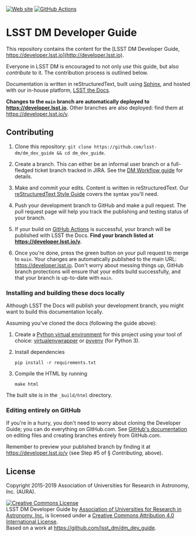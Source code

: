 [![Web site](https://img.shields.io/badge/developer-lsst.io-brightgreen.svg)](https://developer.lsst.io)
[![GitHub Actions](https://github.com/lsst-dm/dm_dev_guide/workflows/CI/badge.svg)](https://github.com/lsst-dm/dm_dev_guide/actions?query=workflow%3A%22CI%22)

# LSST DM Developer Guide

This repository contains the content for the [LSST DM Developer Guide, https://developer.lsst.io](http://developer.lsst.io).

Everyone in LSST DM is encouraged to not only *use* this guide, but also *contribute* to it.
The contribution process is outlined below.

Documentation is written in reStructuredText, built using [Sphinx](http://sphinx-doc.org), and hosted with our in-house platform, [LSST the Docs](https://sqr-006.lsst.io).

**Changes to the `main` branch are automatically deployed to https://developer.lsst.io.**
Other branches are also deployed: find them at https://developer.lsst.io/v.

## Contributing

1. Clone this repository: `git clone https://github.com/lsst-dm/dm_dev_guide && cd dm_dev_guide`.

2. Create a branch. This can either be an informal user branch or a full-fledged ticket branch tracked in JIRA. See the [DM Workflow guide](https://developer.lsst.io/work/flow.html#git-branching) for details.

3. Make and commit your edits. Content is written in reStructuredText. Our [reStructuredText Style Guide](https://developer.lsst.io/restructuredtext/style.html) covers the syntax you'll need.

4. Push your development branch to GitHub and make a pull request. The pull request page will help you track the publishing and testing status of your branch. 

5. If your build on [GitHub Actions](https://github.com/lsst-dm/dm_dev_guide/actions?query=workflow%3A%22CI%22) is successful, your branch will be published with LSST the Docs. **Find your branch listed at https://developer.lsst.io/v.**

6. Once you're done, press the green button on your pull request to merge to `main`. Your changes are automatically published to the main URL: https://developer.lsst.io. Don't worry about messing things up, GitHub branch protections will ensure that your edits build successfully, and that your branch is up-to-date with `main`.

### Installing and building these docs locally

Although LSST the Docs will publish your development branch, you might want to build this documentation locally.

Assuming you've cloned the docs (following the guide above):

1. Create a [Python virtual environment](http://docs.python-guide.org/en/latest/dev/virtualenvs/) for this project using your tool of choice: [virtualenvwrapper](http://virtualenvwrapper.readthedocs.org/en/latest/) or [pyvenv](https://docs.python.org/3.5/library/venv.html) (for Python 3).

2. Install dependencies

   ```
   pip install -r requirements.txt
   ```

3. Compile the HTML by running

   ```
   make html
   ```

The built site is in the `_build/html` directory.

### Editing entirely on GitHub

If you're in a hurry, you don't need to worry about cloning the Developer Guide; you can do everything on GitHub.com. See [GitHub's documentation](https://help.github.com/articles/github-flow-in-the-browser/) on editing files and creating branches entirely from GitHub.com.

Remember to preview your published branch by finding it at https://developer.lsst.io/v (see Step #5 of § *Contributing*, above).

## License

Copyright 2015-2019 Association of Universities for Research in Astronomy, Inc. (AURA).

<a rel="license" href="http://creativecommons.org/licenses/by/4.0/"><img alt="Creative Commons License" style="border-width:0" src="https://i.creativecommons.org/l/by/4.0/88x31.png" /></a><br /><span xmlns:dct="http://purl.org/dc/terms/" property="dct:title">LSST DM Developer Guide</span> by <a xmlns:cc="http://creativecommons.org/ns#" href="http://www.lsst.org" property="cc:attributionName" rel="cc:attributionURL">Association of Universities for Research in Astronomy, Inc.</a> is licensed under a <a rel="license" href="http://creativecommons.org/licenses/by/4.0/">Creative Commons Attribution 4.0 International License</a>.<br />Based on a work at <a xmlns:dct="http://purl.org/dc/terms/" href="https://github.com/lsst_dm/dm_dev_guide" rel="dct:source">https://github.com/lsst_dm/dm_dev_guide</a>.

